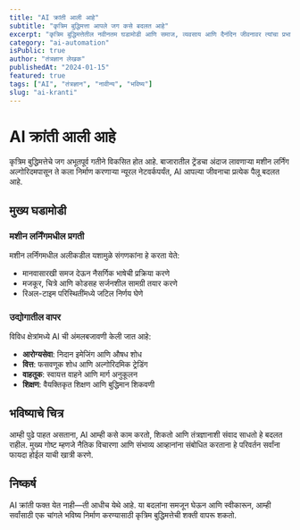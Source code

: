 ```yaml
---
title: "AI क्रांती आली आहे"
subtitle: "कृत्रिम बुद्धिमत्ता आपले जग कसे बदलत आहे"
excerpt: "कृत्रिम बुद्धिमत्तेतील नवीनतम घडामोडी आणि समाज, व्यवसाय आणि दैनंदिन जीवनावर त्यांचा प्रभाव जाणून घ्या."
category: "ai-automation"
isPublic: true
author: "तंत्रज्ञान लेखक"
publishedAt: "2024-01-15"
featured: true
tags: ["AI", "तंत्रज्ञान", "नावीन्य", "भविष्य"]
slug: "ai-kranti"
---
```


# AI क्रांती आली आहे

कृत्रिम बुद्धिमत्तेचे जग अभूतपूर्व गतीने विकसित होत आहे. बाजारातील ट्रेंडचा अंदाज लावणाऱ्या मशीन लर्निंग अल्गोरिदमपासून ते कला निर्माण करणाऱ्या न्यूरल नेटवर्कपर्यंत, AI आपल्या जीवनाचा प्रत्येक पैलू बदलत आहे.

## मुख्य घडामोडी

### मशीन लर्निंगमधील प्रगती
मशीन लर्निंगमधील अलीकडील यशामुळे संगणकांना हे करता येते:
- मानवासारखी समज देऊन नैसर्गिक भाषेची प्रक्रिया करणे
- मजकूर, चित्रे आणि कोडसह सर्जनशील सामग्री तयार करणे
- रिअल-टाइम परिस्थितींमध्ये जटिल निर्णय घेणे

### उद्योगातील वापर
विविध क्षेत्रांमध्ये AI ची अंमलबजावणी केली जात आहे:
- **आरोग्यसेवा**: निदान इमेजिंग आणि औषध शोध
- **वित्त**: फसवणूक शोध आणि अल्गोरिदमिक ट्रेडिंग
- **वाहतूक**: स्वायत्त वाहने आणि मार्ग अनुकूलन
- **शिक्षण**: वैयक्तिकृत शिक्षण आणि बुद्धिमान शिकवणी

## भविष्याचे चित्र

आम्ही पुढे पाहत असताना, AI आम्ही कसे काम करतो, शिकतो आणि तंत्रज्ञानाशी संवाद साधतो हे बदलत राहील. मुख्य गोष्ट म्हणजे नैतिक विचारणा आणि संभाव्य आव्हानांना संबोधित करताना हे परिवर्तन सर्वांना फायदा होईल याची खात्री करणे.

## निष्कर्ष

AI क्रांती फक्त येत नाही—ती आधीच येथे आहे. या बदलांना समजून घेऊन आणि स्वीकारून, आम्ही सर्वांसाठी एक चांगले भविष्य निर्माण करण्यासाठी कृत्रिम बुद्धिमत्तेची शक्ती वापरू शकतो.